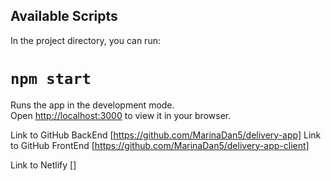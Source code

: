 ## Available Scripts

In the project directory, you can run:

# `npm start`

Runs the app in the development mode.\
Open [http://localhost:3000](http://localhost:3000) to view it in your browser.


Link to GitHub BackEnd [https://github.com/MarinaDan5/delivery-app]
Link to GitHub FrontEnd [https://github.com/MarinaDan5/delivery-app-client]

Link to Netlify []




